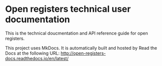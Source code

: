 # Open registers technical user documentation

This is the technical doucmentation and API reference guide for open registers. 

This project uses MkDocs. It is automatically built and hosted by Read the Docs at the following URL: http://open-registers-docs.readthedocs.io/en/latest/  

